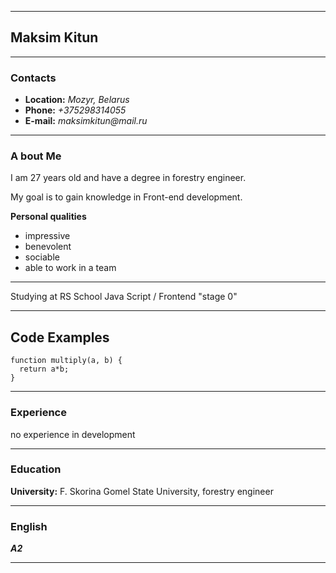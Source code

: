 
***
## **Maksim Kitun** ##
***
### **Contacts** ###
* **Location:** _Mozyr, Belarus_
* **Phone:** _+375298314055_
* **E-mail:** _maksimkitun@mail.ru_
***
### **A bout Me** ###
I am 27 years old and have a degree in forestry engineer.

My goal is to gain knowledge in Front-end development.

 **Personal qualities**
* impressive
* benevolent
* sociable
* able to work in a team
***
Studying at RS School Java Script / Frontend "stage 0"
***
## **Code Examples** ##
```
function multiply(a, b) {
  return a*b;
}
```
***
### **Experience** ###
no experience in development
***
### **Education** ###
**University:** F. Skorina Gomel State University, forestry engineer
***
### **English** ###

_**A2**_
***
